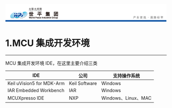 ![wpiLogo](./imgs/wpiLogo.jpg)

# 1.MCU 集成开发环境

---

MCU 集成开发环境 IDE，在这里主要介绍三类

| IDE                       | 公司          | 支持操作系统        |
| ------------------------- | ------------- | ------------------- |
| Keil uVision5 for MDK-Arm | Keil Software | Windows             |
| IAR Embedded Workbench    | IAR           | Windows             |
| MCUXpresso IDE            | NXP           | Windows、Linux、MAC |

